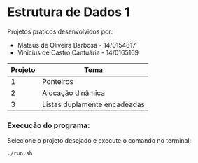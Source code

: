 # Estrutura de Dados 1
Projetos práticos desenvolvidos por:
  * Mateus de Oliveira Barbosa - 14/0154817
  * Vinícius de Castro Cantuária - 14/0165169

Projeto | Tema
-- | --
1 | Ponteiros
2 | Alocação dinâmica
3 | Listas duplamente encadeadas
 
### Execução do programa:
Selecione o projeto desejado e execute o comando no terminal:
 ```
 ./run.sh
